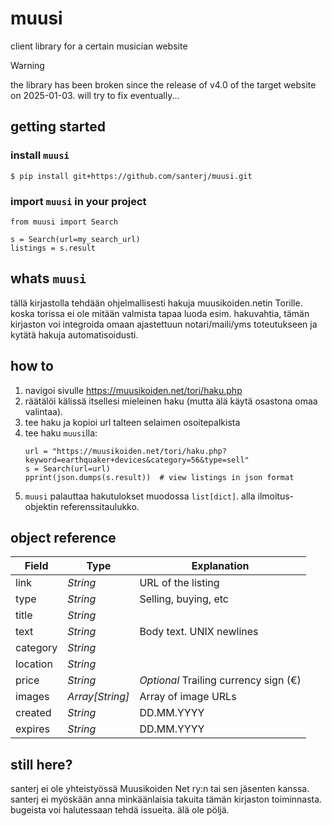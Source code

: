# muusi

client library for a certain musician website

> [!WARNING]
> the library has been broken since the release of v4.0 of the target website on 2025-01-03. will try to fix eventually...

## getting started

### install `muusi`

```
$ pip install git+https://github.com/santerj/muusi.git
```

### import `muusi` in your project

```
from muusi import Search

s = Search(url=my_search_url)
listings = s.result
```

## whats `muusi`

tällä kirjastolla tehdään ohjelmallisesti hakuja muusikoiden.netin Torille. koska torissa ei ole mitään valmista tapaa luoda esim. hakuvahtia, tämän kirjaston voi integroida omaan ajastettuun notari/maili/yms toteutukseen ja kytätä hakuja automatisoidusti.

## how to

1. navigoi sivulle https://muusikoiden.net/tori/haku.php
2. räätälöi kälissä itsellesi mieleinen haku (mutta älä käytä osastona omaa valintaa).
3. tee haku ja kopioi url talteen selaimen osoitepalkista
4. tee haku `muusi`lla:
    ```
    url = "https://muusikoiden.net/tori/haku.php?keyword=earthquaker+devices&category=56&type=sell"
    s = Search(url=url)
    pprint(json.dumps(s.result))  # view listings in json format
    ```
5. `muusi` palauttaa hakutulokset muodossa `list[dict]`. alla ilmoitus-objektin referenssitaulukko.


## object reference

| **Field** | **Type**        | **Explanation**                          |
|-----------|-----------------|------------------------------------------|
| link      | _String_        | URL of the listing                       |
| type      | _String_        | Selling, buying, etc                     |
| title     | _String_        |                                          |
| text      | _String_        | Body text. UNIX newlines                 |
| category  | _String_        |                                          |
| location  | _String_        |                                          |
| price     | _String_        | _Optional_ Trailing currency sign (€)    |
| images    | _Array[String]_ | Array of image URLs                      |
| created   | _String_        | DD.MM.YYYY                               |
| expires   | _String_        | DD.MM.YYYY                               |

## still here?

santerj ei ole yhteistyössä Muusikoiden Net ry:n tai sen jäsenten kanssa. santerj ei myöskään anna minkäänlaisia takuita tämän kirjaston toiminnasta. bugeista voi halutessaan tehdä issueita. älä ole pöljä.
